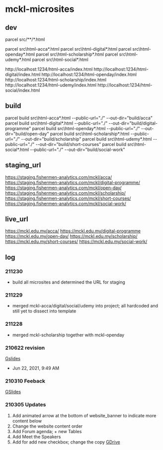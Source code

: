 # mckl-microsites

## dev

parcel src/**/*.html

parcel src\html-acca\*.html
parcel src\html-digital\*.html
parcel src\html-openday\*.html
parcel src\html-scholarship\*.html
parcel src\html-udemy\*.html
parcel src\html-social\*.html


http://localhost:1234/html-acca/index.html
http://localhost:1234/html-digital/index.html
http://localhost:1234/html-openday/index.html
http://localhost:1234/html-scholarship/index.html
http://localhost:1234/html-udemy/index.html
http://localhost:1234/html-social/index.html

## build
parcel build src\html-acca\*.html --public-url="./" --out-dir="build/acca"
parcel build src\html-digital\*.html --public-url="./" --out-dir="build/digital-programme"
parcel build src\html-openday\*.html --public-url="./" --out-dir="build/open-day"
parcel build src\html-scholarship\*.html --public-url="./" --out-dir="build/scholarship"
parcel build src\html-udemy\*.html --public-url="./" --out-dir="build/short-courses"
parcel build src\html-social\*.html --public-url="./" --out-dir="build/social-work"

## staging_url
https://staging.fishermen-analytics.com/mckl/acca/
https://staging.fishermen-analytics.com/mckl/digital-programme/
https://staging.fishermen-analytics.com/mckl/open-day/
https://staging.fishermen-analytics.com/mckl/scholarship/
https://staging.fishermen-analytics.com/mckl/short-courses/
https://staging.fishermen-analytics.com/mckl/social-work/

## live_url
https://mckl.edu.my/acca/
https://mckl.edu.my/digital-programme
https://mckl.edu.my/open-day/
https://mckl.edu.my/scholarship/
https://mckl.edu.my/short-courses/
https://mckl.edu.my/social-work/

## log

### 211230
- build all microsites and determined the URL for staging

### 211229
- merged mckl-acca/digital/social/udemy into project; all hardcoded and still yet to dissect into template

### 211228
- merged mckl-scholarship together with mckl-openday

### 210622 revision
[Gslides](https://drive.google.com/file/d/1dVecDPY_B3gHUbNvzRtW-76X3LB1dCoY/view)
- Jun 22, 2021, 9:49 AM

### 210310 Feeback
[GSlides](https://docs.google.com/presentation/d/1tnzcgNDeC72siogIGJIwve2-nBc6xJfvA29l0q6WBgk/edit#slide=id.p1)

### 210305 Updates
1. Add animated arrow at the bottom of website_banner to indicate more content below
2. Change the website content order
3. Add Forum agenda; + new Tables
4. Add Meet the Speakers
5. Add for add new checkbox; change the copy
[GDrive](https://drive.google.com/drive/u/1/folders/175BSk0MTjKBOzwCa7_6j5CPVIFIhunx2)
